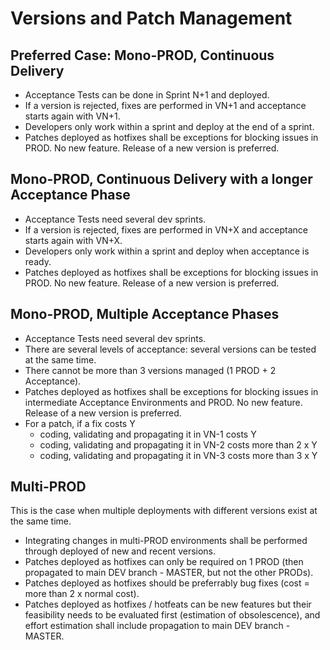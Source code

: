 <!---
path: home
rank: 1
title: Marest Damien
category: Accueil
shortDescription: Présentation
tags:
  - accueil
keywords:
  - prod
  - continuous
  - delivery
--->

# Versions and Patch Management

## Preferred Case: Mono-PROD, Continuous Delivery

- Acceptance Tests can be done in Sprint N+1 and deployed.
- If a version is rejected, fixes are performed in VN+1 and acceptance starts again with VN+1.
- Developers only work within a sprint and deploy at the end of a sprint.
- Patches deployed as hotfixes shall be exceptions for blocking issues in PROD. No new feature. Release of a new version is preferred.

## Mono-PROD, Continuous Delivery with a longer Acceptance Phase

- Acceptance Tests need several dev sprints.
- If a version is rejected, fixes are performed in VN+X and acceptance starts again with VN+X.
- Developers only work within a sprint and deploy when acceptance is ready.
- Patches deployed as hotfixes shall be exceptions for blocking issues in PROD. No new feature. Release of a new version is preferred.

## Mono-PROD, Multiple Acceptance Phases

- Acceptance Tests need several dev sprints.
- There are several levels of acceptance: several versions can be tested at the same time.
- There cannot be more than 3 versions managed (1 PROD + 2 Acceptance).
- Patches deployed as hotfixes shall be exceptions for blocking issues in intermediate Acceptance Environments and PROD. No new feature. Release of a new version is preferred.
- For a patch, if a fix costs Y
  - coding, validating and propagating it in VN-1 costs Y
  - coding, validating and propagating it in VN-2 costs more than 2 x Y
  - coding, validating and propagating it in VN-3 costs more than 3 x Y
  
## Multi-PROD

This is the case when multiple deployments with different versions exist at the same time.

- Integrating changes in multi-PROD environments shall be performed through deployed of new and recent versions.
- Patches deployed as hotfixes can only be required on 1 PROD (then propagated to main DEV branch - MASTER, but not the other PRODs).
- Patches deployed as hotfixes should be preferrably bug fixes (cost = more than 2 x normal cost).
- Patches deployed as hotfixes / hotfeats can be new features but their feasibility needs to be evaluated first (estimation of obsolescence), and effort estimation shall include propagation to main DEV branch - MASTER.
